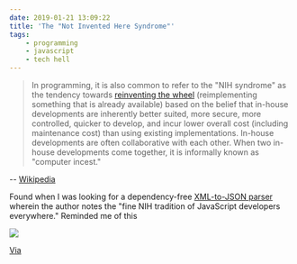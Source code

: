 ```yaml
---
date: 2019-01-21 13:09:22
title: 'The "Not Invented Here Syndrome"'
tags:
    - programming
    - javascript
    - tech hell
---
```


> In programming, it is also common to refer to the "NIH syndrome" as the tendency towards [reinventing the wheel](/posts/a2b2c761cdb55d65bbf95c86edc4033f/) (reimplementing something that is already available) based on the belief that in-house developments are inherently better suited, more secure, more controlled, quicker to develop, and incur lower overall cost (including maintenance cost) than using existing implementations. In-house developments are often collaborative with each other. When two in-house developments come together, it is informally known as "computer incest."

-- [Wikipedia](https://en.wikipedia.org/wiki/Not_invented_here)

Found when I was looking for a dependency-free [XML-to-JSON parser](https://andrew.stwrt.ca/posts/js-xml-parsing/) wherein the author notes the "fine NIH tradition of JavaScript developers everywhere." Reminded me of this

![](/misc/n/node_duplication_hell.png)

[Via](https://hackernoon.com/whats-really-wrong-with-node-modules-and-why-this-is-your-fault-8ac9fa893823)
